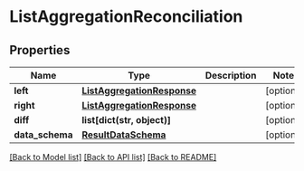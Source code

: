 # ListAggregationReconciliation

## Properties
Name | Type | Description | Notes
------------ | ------------- | ------------- | -------------
**left** | [**ListAggregationResponse**](ListAggregationResponse.md) |  | [optional] 
**right** | [**ListAggregationResponse**](ListAggregationResponse.md) |  | [optional] 
**diff** | **list[dict(str, object)]** |  | [optional] 
**data_schema** | [**ResultDataSchema**](ResultDataSchema.md) |  | [optional] 

[[Back to Model list]](../README.md#documentation-for-models) [[Back to API list]](../README.md#documentation-for-api-endpoints) [[Back to README]](../README.md)



